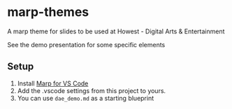 # marp-themes

A marp theme for slides to be used at Howest - Digital Arts &amp; Entertainment

See the demo presentation for some specific elements

## Setup

1. Install [Marp for VS Code](https://marketplace.visualstudio.com/items?itemName=marp-team.marp-vscode)
2. Add the .vscode settings from this project to yours.
3. You can use `dae_demo.md` as a starting blueprint
